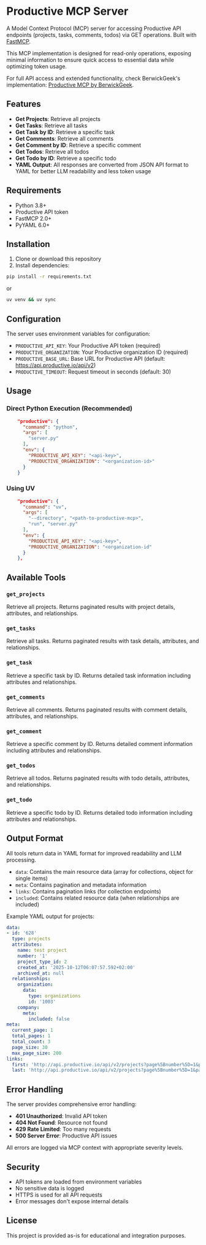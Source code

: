 # Productive MCP Server

A Model Context Protocol (MCP) server for accessing Productive API endpoints (projects, tasks, comments, todos) via GET operations. Built with [FastMCP](https://gofastmcp.com/).

This MCP implementation is designed for read-only operations, exposing minimal information to ensure quick access to essential data while optimizing token usage. 

For full API access and extended functionality, check BerwickGeek's implementation: [Productive MCP by BerwickGeek](https://github.com/berwickgeek/productive-mcp).

## Features

- **Get Projects**: Retrieve all projects
- **Get Tasks**: Retrieve all tasks
- **Get Task by ID**: Retrieve a specific task
- **Get Comments**: Retrieve all comments
- **Get Comment by ID**: Retrieve a specific comment
- **Get Todos**: Retrieve all todos
- **Get Todo by ID**: Retrieve a specific todo
- **YAML Output**: All responses are converted from JSON API format to YAML for better LLM readability and less token usage

## Requirements

- Python 3.8+
- Productive API token
- FastMCP 2.0+
- PyYAML 6.0+

## Installation

1. Clone or download this repository
2. Install dependencies:
```bash
pip install -r requirements.txt
```
or
```bash
uv venv && uv sync
```

## Configuration

The server uses environment variables for configuration:

- `PRODUCTIVE_API_KEY`: Your Productive API token (required)
- `PRODUCTIVE_ORGANIZATION`: Your Productive organization ID (required)
- `PRODUCTIVE_BASE_URL`: Base URL for Productive API (default: https://api.productive.io/api/v2)
- `PRODUCTIVE_TIMEOUT`: Request timeout in seconds (default: 30)

## Usage

### Direct Python Execution (Recommended)
```json
    "productive": {
      "command": "python",
      "args": [
        "server.py"
      ],
      "env": {
        "PRODUCTIVE_API_KEY": "<api-key>",
        "PRODUCTIVE_ORGANIZATION": "<organization-id>"
      }
    }
```

### Using UV
```json
    "productive": {
      "command": "uv",
      "args": [
        "--directory", "<path-to-productive-mcp>",
        "run", "server.py"
      ],
      "env": {
        "PRODUCTIVE_API_KEY": "<api-key>",
        "PRODUCTIVE_ORGANIZATION": "<organization-id"
      }
    },
```

## Available Tools

### `get_projects`
Retrieve all projects. Returns paginated results with project details, attributes, and relationships.

### `get_tasks`
Retrieve all tasks. Returns paginated results with task details, attributes, and relationships.

### `get_task`
Retrieve a specific task by ID. Returns detailed task information including attributes and relationships.

### `get_comments`
Retrieve all comments. Returns paginated results with comment details, attributes, and relationships.

### `get_comment`
Retrieve a specific comment by ID. Returns detailed comment information including attributes and relationships.

### `get_todos`
Retrieve all todos. Returns paginated results with todo details, attributes, and relationships.

### `get_todo`
Retrieve a specific todo by ID. Returns detailed todo information including attributes and relationships.

## Output Format

All tools return data in YAML format for improved readability and LLM processing.

- `data`: Contains the main resource data (array for collections, object for single items)
- `meta`: Contains pagination and metadata information
- `links`: Contains pagination links (for collection endpoints)
- `included`: Contains related resource data (when relationships are included)

Example YAML output for projects:
```yaml
data:
- id: '628'
  type: projects
  attributes:
    name: test project
    number: '1'
    project_type_id: 2
    created_at: '2025-10-12T06:07:57.592+02:00'
    archived_at: null
  relationships:
    organization:
      data:
        type: organizations
        id: '1003'
    company:
      meta:
        included: false
meta:
  current_page: 1
  total_pages: 1
  total_count: 3
  page_size: 30
  max_page_size: 200
links:
  first: 'http://api.productive.io/api/v2/projects?page%5Bnumber%5D=1&page%5Bsize%5D=30'
  last: 'http://api.productive.io/api/v2/projects?page%5Bnumber%5D=1&page%5Bsize%5D=30'
```

## Error Handling

The server provides comprehensive error handling:

- **401 Unauthorized**: Invalid API token
- **404 Not Found**: Resource not found
- **429 Rate Limited**: Too many requests
- **500 Server Error**: Productive API issues

All errors are logged via MCP context with appropriate severity levels.

## Security

- API tokens are loaded from environment variables
- No sensitive data is logged
- HTTPS is used for all API requests
- Error messages don't expose internal details

## License

This project is provided as-is for educational and integration purposes.